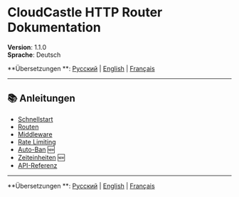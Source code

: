 # CloudCastle HTTP Router Dokumentation

**Version**: 1.1.0  
**Sprache**: Deutsch

**Übersetzungen
**: [Русский](../../ru/documentation/README.md) | [English](../../en/documentation/README.md) | [Français](../../fr/documentation/README.md)

---

## 📚 Anleitungen

- [Schnellstart](quickstart.md)
- [Routen](routes.md)
- [Middleware](middleware.md)
- [Rate Limiting](rate-limiting.md)
- [Auto-Ban](auto-ban.md) 🆕
- [Zeiteinheiten](time-units.md) 🆕
- [API-Referenz](api-reference.md)

---

**Übersetzungen
**: [Русский](../../ru/documentation/README.md) | [English](../../en/documentation/README.md) | [Français](../../fr/documentation/README.md)
